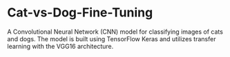 # Cat-vs-Dog-Fine-Tuning
A Convolutional Neural Network (CNN) model for classifying images of cats and dogs. The model is built using TensorFlow Keras and utilizes transfer learning with the VGG16 architecture.
